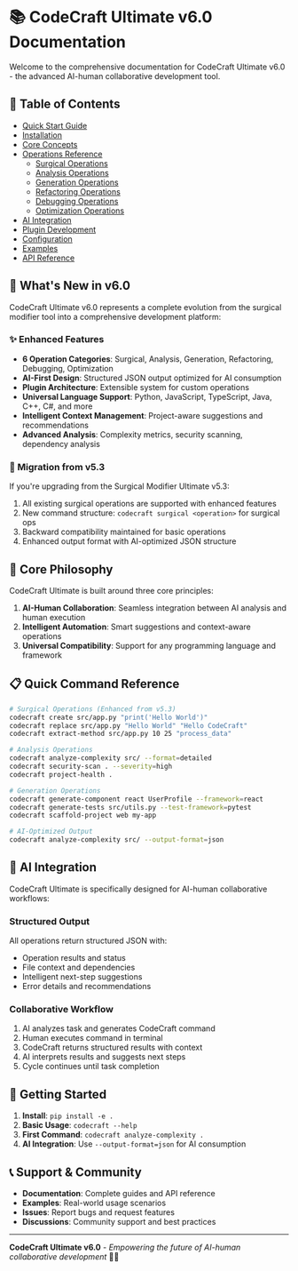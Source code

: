 # 📚 CodeCraft Ultimate v6.0 Documentation

Welcome to the comprehensive documentation for CodeCraft Ultimate v6.0 - the advanced AI-human collaborative development tool.

## 📖 Table of Contents

- [Quick Start Guide](quick-start.md)
- [Installation](installation.md)
- [Core Concepts](core-concepts.md)
- [Operations Reference](operations/)
  - [Surgical Operations](operations/surgical.md)
  - [Analysis Operations](operations/analysis.md)
  - [Generation Operations](operations/generation.md)
  - [Refactoring Operations](operations/refactoring.md)
  - [Debugging Operations](operations/debugging.md)
  - [Optimization Operations](operations/optimization.md)
- [AI Integration](ai-integration.md)
- [Plugin Development](plugin-development.md)
- [Configuration](configuration.md)
- [Examples](../examples/)
- [API Reference](api/)

## 🚀 What's New in v6.0

CodeCraft Ultimate v6.0 represents a complete evolution from the surgical modifier tool into a comprehensive development platform:

### ✨ Enhanced Features

- **6 Operation Categories**: Surgical, Analysis, Generation, Refactoring, Debugging, Optimization
- **AI-First Design**: Structured JSON output optimized for AI consumption
- **Plugin Architecture**: Extensible system for custom operations
- **Universal Language Support**: Python, JavaScript, TypeScript, Java, C++, C#, and more
- **Intelligent Context Management**: Project-aware suggestions and recommendations
- **Advanced Analysis**: Complexity metrics, security scanning, dependency analysis

### 🔄 Migration from v5.3

If you're upgrading from the Surgical Modifier Ultimate v5.3:

1. All existing surgical operations are supported with enhanced features
2. New command structure: `codecraft surgical <operation>` for surgical ops
3. Backward compatibility maintained for basic operations
4. Enhanced output format with AI-optimized JSON structure

## 🎯 Core Philosophy

CodeCraft Ultimate is built around three core principles:

1. **AI-Human Collaboration**: Seamless integration between AI analysis and human execution
2. **Intelligent Automation**: Smart suggestions and context-aware operations
3. **Universal Compatibility**: Support for any programming language and framework

## 📋 Quick Command Reference

```bash
# Surgical Operations (Enhanced from v5.3)
codecraft create src/app.py "print('Hello World')"
codecraft replace src/app.py "Hello World" "Hello CodeCraft"
codecraft extract-method src/app.py 10 25 "process_data"

# Analysis Operations
codecraft analyze-complexity src/ --format=detailed
codecraft security-scan . --severity=high
codecraft project-health .

# Generation Operations
codecraft generate-component react UserProfile --framework=react
codecraft generate-tests src/utils.py --test-framework=pytest
codecraft scaffold-project web my-app

# AI-Optimized Output
codecraft analyze-complexity src/ --output-format=json
```

## 🤖 AI Integration

CodeCraft Ultimate is specifically designed for AI-human collaborative workflows:

### Structured Output
All operations return structured JSON with:
- Operation results and status
- File context and dependencies
- Intelligent next-step suggestions
- Error details and recommendations

### Collaborative Workflow
1. AI analyzes task and generates CodeCraft command
2. Human executes command in terminal
3. CodeCraft returns structured results with context
4. AI interprets results and suggests next steps
5. Cycle continues until task completion

## 🔧 Getting Started

1. **Install**: `pip install -e .`
2. **Basic Usage**: `codecraft --help`
3. **First Command**: `codecraft analyze-complexity .`
4. **AI Integration**: Use `--output-format=json` for AI consumption

## 📞 Support & Community

- **Documentation**: Complete guides and API reference
- **Examples**: Real-world usage scenarios
- **Issues**: Report bugs and request features
- **Discussions**: Community support and best practices

---

**CodeCraft Ultimate v6.0** - *Empowering the future of AI-human collaborative development* 🚀✨